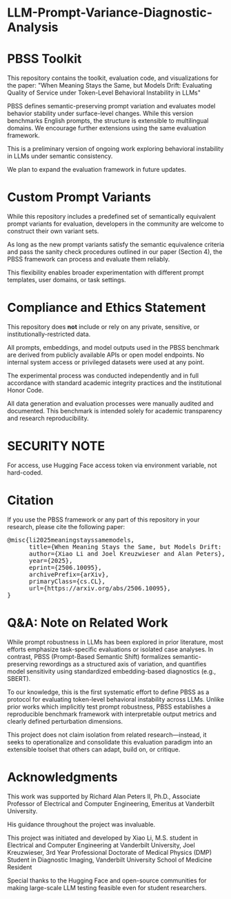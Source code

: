# LLM-Prompt-Variance-Diagnostic-Analysis

# PBSS Toolkit
This repository contains the toolkit, evaluation code, and visualizations for the paper:
"When Meaning Stays the Same, but Models Drift: Evaluating Quality of Service under Token-Level Behavioral Instability in LLMs"

PBSS defines semantic-preserving prompt variation and evaluates model behavior stability under surface-level changes. While this version benchmarks English prompts, the structure is extensible to multilingual domains. We encourage further extensions using the same evaluation framework.

This is a preliminary version of ongoing work exploring behavioral instability in LLMs under semantic consistency.

We plan to expand the evaluation framework in future updates.


# Custom Prompt Variants
While this repository includes a predefined set of semantically equivalent prompt variants for evaluation, developers in the community are welcome to construct their own variant sets.

As long as the new prompt variants satisfy the semantic equivalence criteria and pass the sanity check procedures outlined in our paper (Section 4), the PBSS framework can process and evaluate them reliably.

This flexibility enables broader experimentation with different prompt templates, user domains, or task settings.



# Compliance and Ethics Statement
This repository does **not** include or rely on any private, sensitive, or institutionally-restricted data.

All prompts, embeddings, and model outputs used in the PBSS benchmark are derived from publicly available APIs or open model endpoints. No internal system access or privileged datasets were used at any point.

The experimental process was conducted independently and in full accordance with standard academic integrity practices and the institutional Honor Code.

All data generation and evaluation processes were manually audited and documented. This benchmark is intended solely for academic transparency and research reproducibility.

# SECURITY NOTE
For access, use Hugging Face access token via environment variable, not hard-coded.


# Citation
If you use the PBSS framework or any part of this repository in your research, please cite the following paper:
<pre>
@misc{li2025meaningstayssamemodels,
      title={When Meaning Stays the Same, but Models Drift: Evaluating Quality of Service under Token-Level Behavioral Instability in LLMs}, 
      author={Xiao Li and Joel Kreuzwieser and Alan Peters},
      year={2025},
      eprint={2506.10095},
      archivePrefix={arXiv},
      primaryClass={cs.CL},
      url={https://arxiv.org/abs/2506.10095}, 
}</pre>

# Q&A: Note on Related Work
While prompt robustness in LLMs has been explored in prior literature, most efforts emphasize task-specific evaluations or isolated case analyses. In contrast, PBSS (Prompt-Based Semantic Shift) formalizes semantic-preserving rewordings as a structured axis of variation, and quantifies model sensitivity using standardized embedding-based diagnostics (e.g., SBERT).

To our knowledge, this is the first systematic effort to define PBSS as a protocol for evaluating token-level behavioral instability across LLMs. Unlike prior works which implicitly test prompt robustness, PBSS establishes a reproducible benchmark framework with interpretable output metrics and clearly defined perturbation dimensions.

This project does not claim isolation from related research—instead, it seeks to operationalize and consolidate this evaluation paradigm into an extensible toolset that others can adapt, build on, or critique.

# Acknowledgments

This work was supported by Richard Alan Peters II, Ph.D., Associate Professor of Electrical and Computer Engineering, Emeritus at Vanderbilt University.

His guidance throughout the project was invaluable.

This project was initiated and developed by Xiao Li, M.S. student in Electrical and Computer Engineering at Vanderbilt University, Joel Kreuzwieser, 3rd Year Professional Doctorate of Medical Physics (DMP) Student in Diagnostic Imaging, Vanderbilt University School of Medicine Resident 


Special thanks to the Hugging Face and open-source communities for making large-scale LLM testing feasible even for student researchers.
